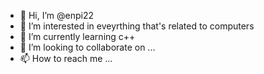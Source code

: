- 👋 Hi, I’m @enpi22
- 👀 I’m interested in eveyrthing that's related to computers
- 🌱 I’m currently learning c++
- 💞️ I’m looking to collaborate on ...
- 📫 How to reach me ...

<!---
enpi22/enpi22 is a ✨ special ✨ repository because its `README.md` (this file) appears on your GitHub profile.
You can click the Preview link to take a look at your changes.
--->
